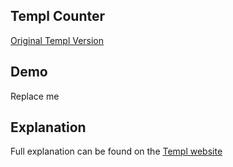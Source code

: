 ## Templ Counter

[Original Templ Version](https://templ.guide/server-side-rendering/example-counter-application/)

## Demo

<div id="container" data-on-load="$$get('/examples/templ_counter/data')">
     Replace me
</div>

## Explanation

Full explanation can be found on the [Templ website](https://templ.guide/server-side-rendering/data-star)
